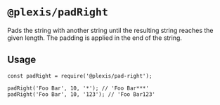 # `@plexis/padRight`

Pads the string with another string until the resulting string reaches the given length.
The padding is applied in the end of the string.

## Usage

```
const padRight = require('@plexis/pad-right');

padRight('Foo Bar', 10, '*'); // 'Foo Bar***'
padRight('Foo Bar', 10, '123'); // 'Foo Bar123'
```
